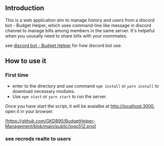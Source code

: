## Introduction

This is a web application aim to manage history and users from a discord bot - Budget Helper, which uses command-line like message in discord channel to manage bills among members in the same server. It's helpeful when you ususally need to share bills with your roommates.

see [discord bot - Budget Helper](https://github.com/GKD890/Budget-Helper) for how discord bot use.

## How to use it
### First time
- enter to the directory and use command `npm install` or `yarn install` to download necessary modules.
- Use `npm start` or `yarn start` to run the server.


Once you have start the script, it will be avaialbe at [http://localhost:3000](http://localhost:3000), open it in your browser.

[https://github.com/GKD890/BudgetHelper-Management/blob/main/public/logo512.png]

### see recrods realte to users





